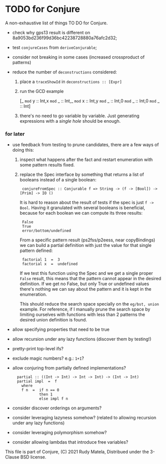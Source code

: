 TODO for Conjure
================

A non-exhaustive list of things TO DO for Conjure.

* check why gps13 result is different on 8a9053bd236f99d36bc42238728880a76afc2d32;

* test `conjureCases` from `deriveConjurable`;

* consider not breaking in some cases (increased crossproduct of patterns)

* reduce the number of `deconstructions` considered:

	1. place a `traceShowId` in `deconstructions :: [Expr]`
	2. run the GCD example

		[_ `mod` y :: Int,x `mod` _ :: Int,_ `mod` x :: Int,y `mod` _ :: Int,0 `mod` _ :: Int,0 `mod` _ :: Int]

	3. there's no need to go variable by variable.  Just generating expressions
	   with a _single hole_ should be enough.



### for later

* use feedback from testing to prune candidates,
	there are a few ways of doing this:

	1. inspect what happens after the fact and restart enumeration with some
		pattern results fixed.

	2. replace the Spec interface by something that returns a list of booleans
		instead of a single boolean:

			conjureFromSpec :: Conjurable f => String -> (f -> [Bool]) -> [Prim] -> IO ()

		It is hard to reason about the result of tests if the spec is just `f
		-> Bool`.  Having it granulated with several booleans is beneficial,
		because for each boolean we can compute its three results:

			False
			True
			error/bottom/undefined

		From a specific pattern result (ps2fss/p2eess, near copyBindings) we
		can build a partial definition with just the value for that single
		pattern defined:

			factorial 1  =  3
			factorial x  =  undefined

		If we test this function using the Spec and we get a single proper
		`False` result, this means that the pattern cannot appear in the
		desired definition.  If we get no False, but only True or undefined
		values there's nothing we can say about the pattern and it is kept in
		the enumeration.

		This should reduce the search space specially on the `eg/bst, union`
		example.  For reference, if I manually prune the search space by
		limiting ourselves with functions with less than 2 patterns the desired
		union definition is found.

* allow specifying properties that need to be true

* allow recursion under any lazy functions (discover them by testing!)

* pretty-print top-level ifs?

* exclude magic numbers?  e.g.: `1+1`?

* allow conjuring from partially defined implementations?

        partial :: ((Int -> Int) -> Int -> Int) -> (Int -> Int)
        partial impl  =  f
          where
          f n  =  if n == 0
                  then 1
                  else impl f n

* consider discover orderings on arguments?

* consider leveraging lazyness somehow?
  (related to allowing recursion under any lazy functions)

* consider leveraging polymorphism somehow?

* consider allowing lambdas that introduce free variables?


This file is part of Conjure,
(C) 2021 Rudy Matela,
Distribued under the 3-Clause BSD license.
